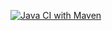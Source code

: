 [![Java CI with Maven](https://github.com/weskeiser/hiTunes/actions/workflows/maven.yml/badge.svg)](https://github.com/weskeiser/hiTunes/actions/workflows/maven.yml)
